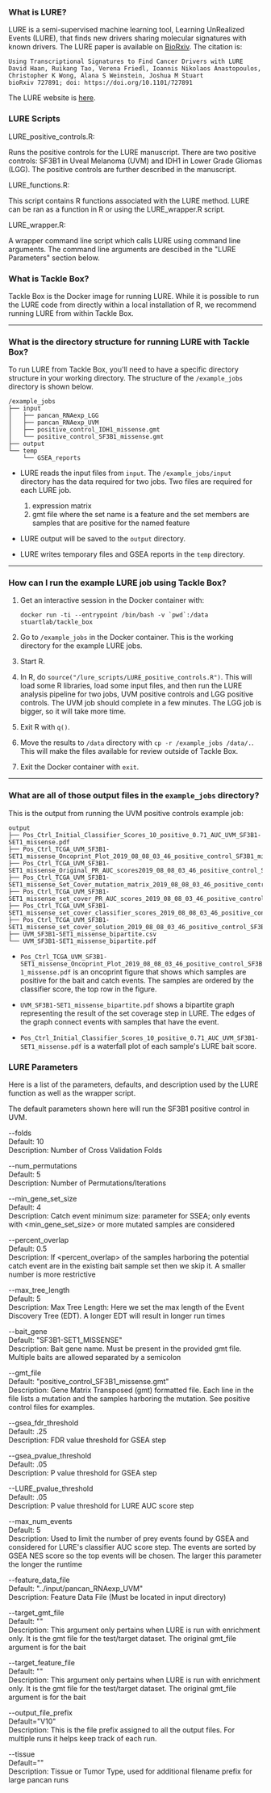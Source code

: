 ### What is LURE?

LURE is a semi-supervised machine learning tool, Learning UnRealized Events (LURE), that finds new drivers sharing molecular signatures with known drivers. The LURE paper is available on [BioRxiv](https://www.biorxiv.org/content/10.1101/727891v1). The citation is:


    Using Transcriptional Signatures to Find Cancer Drivers with LURE
    David Haan, Ruikang Tao, Verena Friedl, Ioannis Nikolaos Anastopoulos, Christopher K Wong, Alana S Weinstein, Joshua M Stuart
    bioRxiv 727891; doi: https://doi.org/10.1101/727891


The LURE website is [here](https://sysbiowiki.soe.ucsc.edu/lure).

### LURE Scripts

LURE_positive_controls.R: 

Runs the positive controls for the LURE manuscript. There are two positive controls: SF3B1 in Uveal Melanoma (UVM) and IDH1 in Lower Grade Gliomas (LGG). The positive controls are further described in the manuscript.

LURE_functions.R: 

This script contains R functions associated with the LURE method. LURE can be ran as a function in R or using the LURE_wrapper.R script.

LURE_wrapper.R: 

A wrapper command line script which calls LURE using command line arguments. The command line arguments are descibed in the "LURE Parameters" section below.


### What is Tackle Box?

Tackle Box is the Docker image for running LURE. While it is possible to run the LURE code from directly within a local installation of R, we recommend running LURE from within Tackle Box.

---
### What is the directory structure for running LURE with Tackle Box?

To run LURE from Tackle Box, you'll need to have a specific directory structure in your working directory. The structure of the `/example_jobs` directory is shown below.


    /example_jobs
    ├── input
    │   ├── pancan_RNAexp_LGG
    │   ├── pancan_RNAexp_UVM
    │   ├── positive_control_IDH1_missense.gmt
    │   └── positive_control_SF3B1_missense.gmt
    ├── output
    └── temp
        └── GSEA_reports


- LURE reads the input files from `input`. The `/example_jobs/input` directory has the data required for two jobs. Two files are required for each LURE job.
  1. expression matrix
  2. gmt file where the set name is a feature and the set members are samples that are positive for the named feature

- LURE output will be saved to the `output` directory.

- LURE writes temporary files and GSEA reports in the `temp` directory.

---
### How can I run the example LURE job using Tackle Box?

1. Get an interactive session in the Docker container with:
    ```
    docker run -ti --entrypoint /bin/bash -v `pwd`:/data stuartlab/tackle_box
    ```


2. Go to `/example_jobs` in the Docker container. This is the working directory for the example LURE jobs.


3. Start R.


4. In R, do `source("/lure_scripts/LURE_positive_controls.R")`. This will load some R libraries, load some input files, and then run the LURE analysis pipeline for two jobs, UVM positive controls and LGG positive controls. The UVM job should complete in a few minutes. The LGG job is bigger, so it will take more time.

5. Exit R with `q()`.

5. Move the results to `/data` directory with `cp -r /example_jobs /data/.`. This will make the files available for review outside of Tackle Box.

6. Exit the Docker container with `exit`.

---
### What are all of those output files in the `example_jobs` directory?

This is the output from running the UVM positive controls example job:

    output
    ├── Pos_Ctrl_Initial_Classifier_Scores_10_positive_0.71_AUC_UVM_SF3B1-SET1_missense.pdf
    ├── Pos_Ctrl_TCGA_UVM_SF3B1-SET1_missense_Oncoprint_Plot_2019_08_08_03_46_positive_control_SF3B1_missense.pdf
    ├── Pos_Ctrl_TCGA_UVM_SF3B1-SET1_missense_Original_PR_AUC_scores2019_08_08_03_46_positive_control_SF3B1_missense.tsv
    ├── Pos_Ctrl_TCGA_UVM_SF3B1-SET1_missense_Set_Cover_mutation_matrix_2019_08_08_03_46_positive_control_SF3B1_missense.tsv
    ├── Pos_Ctrl_TCGA_UVM_SF3B1-SET1_missense_set_cover_PR_AUC_scores_2019_08_08_03_46_positive_control_SF3B1_missense.tsv
    ├── Pos_Ctrl_TCGA_UVM_SF3B1-SET1_missense_set_cover_classifier_scores_2019_08_08_03_46_positive_control_SF3B1_missense.tsv
    ├── Pos_Ctrl_TCGA_UVM_SF3B1-SET1_missense_set_cover_solution_2019_08_08_03_46_positive_control_SF3B1_missense.tsv
    ├── UVM_SF3B1-SET1_missense_bipartite.csv
    └── UVM_SF3B1-SET1_missense_bipartite.pdf

- `Pos_Ctrl_TCGA_UVM_SF3B1-SET1_missense_Oncoprint_Plot_2019_08_08_03_46_positive_control_SF3B1_missense.pdf` is an oncoprint figure that shows which samples are positive for the bait and catch events. The samples are ordered by the classifier score, the top row in the figure.

- `UVM_SF3B1-SET1_missense_bipartite.pdf` shows a bipartite graph representing the result of the set coverage step in LURE. The edges of the graph connect events with samples that have the event.

- `Pos_Ctrl_Initial_Classifier_Scores_10_positive_0.71_AUC_UVM_SF3B1-SET1_missense.pdf` is a waterfall plot of each sample's LURE bait score.

### LURE Parameters

Here is a list of the parameters, defaults, and description used by the LURE function as well as the wrapper script.

The default parameters shown here will run the SF3B1 positive control in UVM.

--folds<br />
Default: 10<br />
Description: Number of Cross Validation Folds<br />

--num_permutations<br />
Default: 5<br />
Description: Number of Permutations/Iterations<br />

--min_gene_set_size<br />
Default: 4<br />
Description: Catch event minimum size: parameter for SSEA; only events with <min_gene_set_size> or more mutated samples are considered<br />

--percent_overlap<br />
Default: 0.5<br />
Description: If <percent_overlap> of the samples harboring the potential catch event are in the existing bait sample set  then we skip it. A smaller number is more restrictive<br />

--max_tree_length<br />
Default: 5<br />
Description: Max Tree Length: Here we set the max length of the Event Discovery Tree (EDT). A longer EDT will result in longer run times<br />

--bait_gene<br />
Default: "SF3B1-SET1_MISSENSE"<br />
Description: Bait gene name. Must be present in the provided gmt file. Multiple baits are allowed separated by a semicolon<br />

--gmt_file<br />
Default: "positive_control_SF3B1_missense.gmt"<br />
Description: Gene Matrix Transposed (gmt) formatted file. Each line in the file lists a mutation and the samples harboring the mutation. See positive control files for examples.<br />

--gsea_fdr_threshold<br />
Default: .25<br />
Description: FDR value threshold for GSEA step<br />

--gsea_pvalue_threshold<br />
Default: .05<br />
Description: P value threshold for GSEA step<br />

--LURE_pvalue_threshold<br />
Default: .05<br />
Description: P value threshold for LURE AUC score step<br />

--max_num_events<br />
Default: 5<br />
Description: Used to limit the number of prey events found by GSEA and considered for LURE's classifier AUC score step.  The events are sorted by GSEA NES score so the top events will be chosen. The larger this parameter the longer the runtime<br />

--feature_data_file<br />
Default: "../input/pancan_RNAexp_UVM"<br />
Description: Feature Data File (Must be located in input directory)<br />

--target_gmt_file<br />
Default: ""<br />
Description: This argument only pertains when LURE is run with enrichment only.  It is the gmt file for the test/target dataset.  The original gmt_file argument is for the bait<br />

--target_feature_file<br />
Default: ""<br />
Description: This argument only pertains when LURE is run with enrichment only.  It is the gmt file for the test/target dataset.  The original gmt_file argument is for the bait<br />

--output_file_prefix<br />
Default="V10"<br />
Description: This is the file prefix assigned to all the output files.  For multiple runs it helps keep track of each run.<br />

--tissue<br />
Default=""<br />
Description: Tissue or Tumor Type, used for additional filename prefix for large pancan runs<br />

